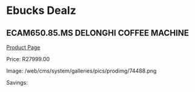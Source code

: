 
# Ebucks Dealz
## ECAM650.85.MS DELONGHI COFFEE MACHINE
[Product Page](https://www.ebucks.com/web/shop/productSelected.do?prodId=1158928833&catId=704984897)

Price: R27999.00

Image: /web/cms/system/galleries/pics/prodimg/74488.png

Savings: 


	